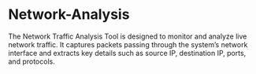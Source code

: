 # Network-Analysis
The Network Traffic Analysis Tool is designed to monitor and analyze live network traffic. It captures packets passing through the system’s network interface and extracts key details such as source IP, destination IP, ports, and protocols. 
